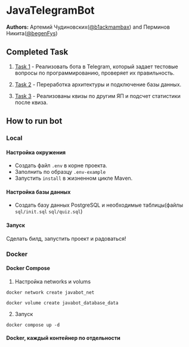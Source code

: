 # JavaTelegramBot

**Authors:** Артемий Чудиновских([@b1ackmambax](https://t.me/b1ackmambax)) and Перминов Никита([@begenFys](https://t.me/begenFys))

## Completed Task

1. [Task 1](https://github.com/B1ackMambaX/JavaTelegramBot/issues/2) -  Реализовать бота в Telegram, который задает тестовые вопросы по программированию, проверяет их правильность.

2. [Task 2](https://github.com/B1ackMambaX/JavaTelegramBot/issues/5) - Переработка архитектуры и подключение базы данных.

3. [Task 3](https://github.com/B1ackMambaX/JavaTelegramBot/issues/11) - Реализованы квизы по другим ЯП и подсчет статистики после квиза.

## How to run bot

### Local
#### Настройка окружения
- Создать файл `.env` в корне проекта. 
- Заполнить по образцу `.env-example`
- Запустить `install` в жизненном цикле Maven.

#### Настройка базы данных
- Создать базу данных PostgreSQL и необходимые таблицы(файлы `sql/init.sql` `sql/quiz.sql`)

#### Запуск
Сделать билд, запустить проект и радоваться!

### Docker
#### Docker Compose
1. Настройка networks и volums
```shell
docker network create javabot_net
```
```shell
docker volume create javabot_database_data
```
2. Запуск
```shell
docker compose up -d
```
#### Docker, каждый контейнер по отдельности